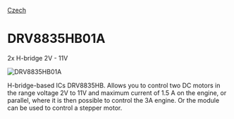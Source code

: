 
[Czech](./README.cs.md)
<!--- module --->
# DRV8835HB01A
<!--- Emodule --->

<!--- subtitle --->2x H-bridge 2V - 11V<!--- Esubtitle --->

![DRV8835HB01A](/doc/img/DRV8835HB01A_top_big.jpg)

<!--- description --->H-bridge-based ICs DRV8835HB. Allows you to control two DC motors in the range voltage 2V to 11V and maximum current of 1.5 A on the engine, or parallel, where it is then possible to control the 3A engine. Or the module can be used to control a stepper motor. <!--- Edescription --->
            